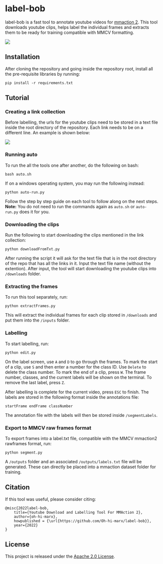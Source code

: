 # label-bob
label-bob is a fast tool to annotate youtube videos for [mmaction 2](https://github.com/open-mmlab/mmaction2). This tool downloads youtube clips, helps label the individual frames and extracts them to be ready for training compatible with MMCV formatting.

![](https://github.com/Oh-hi-marx/label-bob/blob/master/readme/ui.png)

## Installation
After cloning the repository and going inside the repository root, install all the pre-requisite libraries by running:
```
pip install -r requirements.txt
```


## Tutorial
### Creating a link collection
Before labelling, the urls for the youtube clips need to be stored in a text file inside the root directory of the repository. Each link needs to be on a different line. An example is shown below:

![](https://github.com/Oh-hi-marx/label-bob/blob/master/readme/link-collection.png)

### Running auto
To run the all the tools one after another, do the following on bash:
```
bash auto.sh
```
If on a windows operating system, you may run the following instead:
```
python auto-run.py
```

Follow the step by step guide on each tool to follow along on the next steps. **Note:** You do not need to run the commands again as ```auto.sh``` or ```auto-run.py``` does it for you.

### Downloading the clips

Run the following to start downloading the clips mentioned in the link collection:
```
python downloadFromTxt.py
```
After running the script it will ask for the text file that is in the root directory of the repo that has all the links in it. Input the text file name (without the extention). After input, the tool will start downloading the youtube clips into ```/downloads``` folder.

### Extracting the frames
To run this tool separately, run:
```
python extractFrames.py
```
This will extract the individual frames for each clip stored in ```/downloads``` and put them into the ```/inputs``` folder.

### Labelling

To start labelling, run:
```
python edit.py
```

On the label screen, use ```A``` and ```D``` to go through the frames. To mark the start of a clip, use ```S``` and then enter a number for the class ID. Use ```Delete``` to delete the class number. To mark the end of a clip, press ```W```. The frame number, classes, and the current labels will be shown on the terminal. To remove the last label, press ```Z```.

After labelling is complete for the current video, press ```ESC``` to finish. The labels are stored in the following format inside the annotations file:
```
startFrame endFrame classNumber
```
The annotation file with the labels will then be stored inside ```/segmentLabels```.

### Export to MMCV raw frames format

To export frames into a label.txt file, compatible with the MMCV mmaction2 rawframes format, run:
```
python segment.py
```
A ```/outputs``` folder and an associated ```/outputs/labels.txt``` file  will be generated. These can directly be placed into a mmaction dataset folder for training.

## Citation
If this tool was useful, please consider citing:
```
@misc{2022label-bob,
    title={Youtube Download and Labelling Tool For MMAction 2},
    author={oh-hi-marx},
    howpublished = {\url{https://github.com/Oh-hi-marx/label-bob}},
    year={2022}
}
```

## License
This project is released under the [Apache 2.0 License](https://www.apache.org/licenses/LICENSE-2.0).
